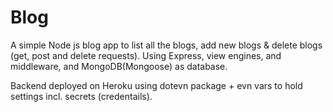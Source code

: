 # Blog
A simple Node js blog app to list all the blogs, add new blogs & delete blogs (get, post and delete requests). Using Express, view engines, and middleware, and MongoDB(Mongoose) as database. 

Backend deployed on Heroku using dotevn package + evn vars to hold settings incl. secrets (credentails).
